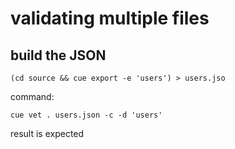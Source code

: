 # validating multiple files

## build the JSON

```
(cd source && cue export -e 'users') > users.jso
```

command:
```
cue vet . users.json -c -d 'users'
```

result is expected
